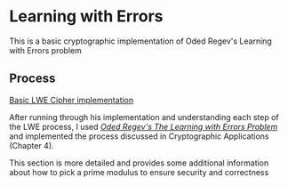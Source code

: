 # Learning with Errors 

This is a basic cryptographic implementation of Oded Regev's Learning with Errors problem

## Process
[Basic LWE Cipher implementation](https://asecuritysite.com/encryption/lwe2)

After running through his implementation and understanding each step of the LWE process,
I used [_Oded Regev's The Learning with Errors Problem_](https://cims.nyu.edu/~regev/papers/lwesurvey.pdf) and implemented the process
discussed in Cryptographic Applications (Chapter 4).

This section is more detailed and provides some additional information about how to pick 
a prime modulus to ensure security and correctness
